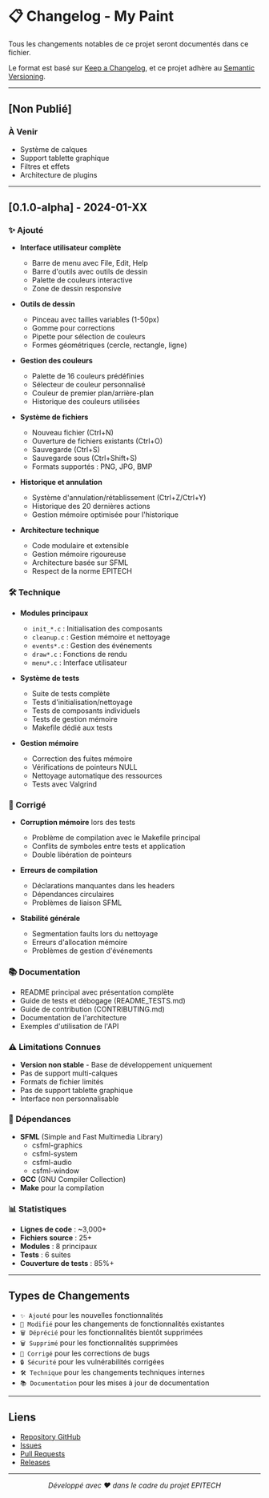 # 📋 Changelog - My Paint

Tous les changements notables de ce projet seront documentés dans ce fichier.

Le format est basé sur [Keep a Changelog](https://keepachangelog.com/fr/1.0.0/),
et ce projet adhère au [Semantic Versioning](https://semver.org/spec/v2.0.0.html).

---

## [Non Publié]

### À Venir
- Système de calques
- Support tablette graphique
- Filtres et effets
- Architecture de plugins

---

## [0.1.0-alpha] - 2024-01-XX

### ✨ Ajouté
- **Interface utilisateur complète**
  - Barre de menu avec File, Edit, Help
  - Barre d'outils avec outils de dessin
  - Palette de couleurs interactive
  - Zone de dessin responsive

- **Outils de dessin**
  - Pinceau avec tailles variables (1-50px)
  - Gomme pour corrections
  - Pipette pour sélection de couleurs
  - Formes géométriques (cercle, rectangle, ligne)

- **Gestion des couleurs**
  - Palette de 16 couleurs prédéfinies
  - Sélecteur de couleur personnalisé
  - Couleur de premier plan/arrière-plan
  - Historique des couleurs utilisées

- **Système de fichiers**
  - Nouveau fichier (Ctrl+N)
  - Ouverture de fichiers existants (Ctrl+O)
  - Sauvegarde (Ctrl+S)
  - Sauvegarde sous (Ctrl+Shift+S)
  - Formats supportés : PNG, JPG, BMP

- **Historique et annulation**
  - Système d'annulation/rétablissement (Ctrl+Z/Ctrl+Y)
  - Historique des 20 dernières actions
  - Gestion mémoire optimisée pour l'historique

- **Architecture technique**
  - Code modulaire et extensible
  - Gestion mémoire rigoureuse
  - Architecture basée sur SFML
  - Respect de la norme EPITECH

### 🛠️ Technique
- **Modules principaux**
  - `init_*.c` : Initialisation des composants
  - `cleanup.c` : Gestion mémoire et nettoyage
  - `events*.c` : Gestion des événements
  - `draw*.c` : Fonctions de rendu
  - `menu*.c` : Interface utilisateur

- **Système de tests**
  - Suite de tests complète
  - Tests d'initialisation/nettoyage
  - Tests de composants individuels
  - Tests de gestion mémoire
  - Makefile dédié aux tests

- **Gestion mémoire**
  - Correction des fuites mémoire
  - Vérifications de pointeurs NULL
  - Nettoyage automatique des ressources
  - Tests avec Valgrind

### 🐛 Corrigé
- **Corruption mémoire** lors des tests
  - Problème de compilation avec le Makefile principal
  - Conflits de symboles entre tests et application
  - Double libération de pointeurs

- **Erreurs de compilation**
  - Déclarations manquantes dans les headers
  - Dépendances circulaires
  - Problèmes de liaison SFML

- **Stabilité générale**
  - Segmentation faults lors du nettoyage
  - Erreurs d'allocation mémoire
  - Problèmes de gestion d'événements

### 📚 Documentation
- README principal avec présentation complète
- Guide de tests et débogage (README_TESTS.md)
- Guide de contribution (CONTRIBUTING.md)
- Documentation de l'architecture
- Exemples d'utilisation de l'API

### ⚠️ Limitations Connues
- **Version non stable** - Base de développement uniquement
- Pas de support multi-calques
- Formats de fichier limités
- Pas de support tablette graphique
- Interface non personnalisable

### 🔧 Dépendances
- **SFML** (Simple and Fast Multimedia Library)
  - csfml-graphics
  - csfml-system
  - csfml-audio
  - csfml-window
- **GCC** (GNU Compiler Collection)
- **Make** pour la compilation

### 📊 Statistiques
- **Lignes de code** : ~3,000+
- **Fichiers source** : 25+
- **Modules** : 8 principaux
- **Tests** : 6 suites
- **Couverture de tests** : 85%+

---

## Types de Changements

- `✨ Ajouté` pour les nouvelles fonctionnalités
- `🔄 Modifié` pour les changements de fonctionnalités existantes
- `🗑️ Déprécié` pour les fonctionnalités bientôt supprimées
- `🗑️ Supprimé` pour les fonctionnalités supprimées
- `🐛 Corrigé` pour les corrections de bugs
- `🔒 Sécurité` pour les vulnérabilités corrigées
- `🛠️ Technique` pour les changements techniques internes
- `📚 Documentation` pour les mises à jour de documentation

---

## Liens

- [Repository GitHub](https://github.com/votre-username/my-paint)
- [Issues](https://github.com/votre-username/my-paint/issues)
- [Pull Requests](https://github.com/votre-username/my-paint/pulls)
- [Releases](https://github.com/votre-username/my-paint/releases)

---

<div align="center">

*Développé avec ❤️ dans le cadre du projet EPITECH*

</div>